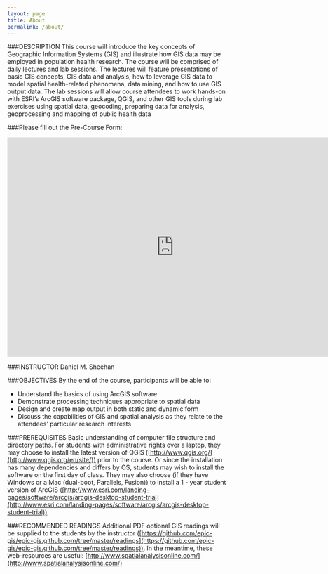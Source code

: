 ```yaml
---
layout: page
title: About
permalink: /about/
---
```


###DESCRIPTION
This course will introduce the key concepts of Geographic Information Systems (GIS) and illustrate how GIS data may be employed in population health research. The course will be comprised of daily lectures and lab sessions. The lectures will feature presentations of basic GIS concepts, GIS data and analysis, how to leverage GIS data to model spatial health-related phenomena, data mining, and how to use GIS output data. The lab sessions will allow course attendees to work hands-on with ESRI’s ArcGIS software package, QGIS, and other GIS tools during lab exercises using spatial data, geocoding, preparing data for analysis, geoprocessing and mapping of public health data

###Please fill out the Pre-Course Form:
<iframe src="https://docs.google.com/forms/d/193LcHw0iIaNicLXOFtHEtHbcWYVP7w6ZYXspWYKpNFo/viewform?embedded=true" width="760" height="500" frameborder="0" marginheight="0" marginwidth="0">Loading...</iframe>



###INSTRUCTOR
Daniel M. Sheehan

###OBJECTIVES
By the end of the course, participants will be able to:

* Understand the basics of using ArcGIS software
* Demonstrate processing techniques appropriate to spatial data
* Design and create map output in both static and dynamic form
* Discuss the capabilities of GIS and spatial analysis as they relate to the attendees’ particular research interests

###PREREQUISITES
Basic understanding of computer file structure and directory paths. For students with administrative rights over a laptop, they may choose to install the latest version of QGIS ([http://www.qgis.org/](http://www.qgis.org/en/site/)) prior to the course. Or since the installation has many dependencies and differs by OS, students may wish to install the software on the first day of class. They may also choose (if they have Windows or a Mac (dual-boot, Parallels, Fusion)) to install a 1 - year student version of ArcGIS ([http://www.esri.com/landing-pages/software/arcgis/arcgis-desktop-student-trial](http://www.esri.com/landing-pages/software/arcgis/arcgis-desktop-student-trial)). 

###RECOMMENDED READINGS
Additional PDF optional GIS readings will be supplied to the students by the instructor ([https://github.com/epic-gis/epic-gis.github.com/tree/master/readings](https://github.com/epic-gis/epic-gis.github.com/tree/master/readings)). In the meantime, these web-resources are useful:
[http://www.spatialanalysisonline.com/](http://www.spatialanalysisonline.com/)